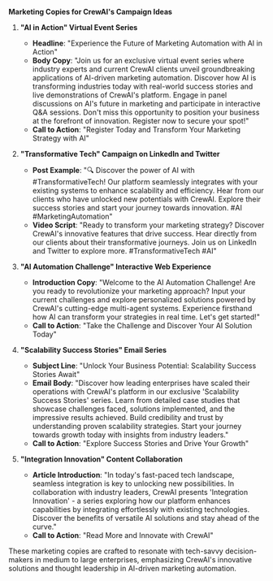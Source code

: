 **Marketing Copies for CrewAI's Campaign Ideas**

1. **"AI in Action" Virtual Event Series**

   - **Headline**: "Experience the Future of Marketing Automation with AI in Action"
   - **Body Copy**: "Join us for an exclusive virtual event series where industry experts and current CrewAI clients unveil groundbreaking applications of AI-driven marketing automation. Discover how AI is transforming industries today with real-world success stories and live demonstrations of CrewAI's platform. Engage in panel discussions on AI's future in marketing and participate in interactive Q&A sessions. Don't miss this opportunity to position your business at the forefront of innovation. Register now to secure your spot!"
   - **Call to Action**: "Register Today and Transform Your Marketing Strategy with AI"

2. **"Transformative Tech" Campaign on LinkedIn and Twitter**

   - **Post Example**: "🔍 Discover the power of AI with #TransformativeTech! Our platform seamlessly integrates with your existing systems to enhance scalability and efficiency. Hear from our clients who have unlocked new potentials with CrewAI. Explore their success stories and start your journey towards innovation. #AI #MarketingAutomation"
   - **Video Script**: "Ready to transform your marketing strategy? Discover CrewAI's innovative features that drive success. Hear directly from our clients about their transformative journeys. Join us on LinkedIn and Twitter to explore more. #TransformativeTech #AI"

3. **"AI Automation Challenge" Interactive Web Experience**

   - **Introduction Copy**: "Welcome to the AI Automation Challenge! Are you ready to revolutionize your marketing approach? Input your current challenges and explore personalized solutions powered by CrewAI's cutting-edge multi-agent systems. Experience firsthand how AI can transform your strategies in real time. Let's get started!"
   - **Call to Action**: "Take the Challenge and Discover Your AI Solution Today"

4. **"Scalability Success Stories" Email Series**

   - **Subject Line**: "Unlock Your Business Potential: Scalability Success Stories Await"
   - **Email Body**: "Discover how leading enterprises have scaled their operations with CrewAI's platform in our exclusive 'Scalability Success Stories' series. Learn from detailed case studies that showcase challenges faced, solutions implemented, and the impressive results achieved. Build credibility and trust by understanding proven scalability strategies. Start your journey towards growth today with insights from industry leaders."
   - **Call to Action**: "Explore Success Stories and Drive Your Growth"

5. **"Integration Innovation" Content Collaboration**

   - **Article Introduction**: "In today's fast-paced tech landscape, seamless integration is key to unlocking new possibilities. In collaboration with industry leaders, CrewAI presents 'Integration Innovation' - a series exploring how our platform enhances capabilities by integrating effortlessly with existing technologies. Discover the benefits of versatile AI solutions and stay ahead of the curve."
   - **Call to Action**: "Read More and Innovate with CrewAI"

These marketing copies are crafted to resonate with tech-savvy decision-makers in medium to large enterprises, emphasizing CrewAI's innovative solutions and thought leadership in AI-driven marketing automation.